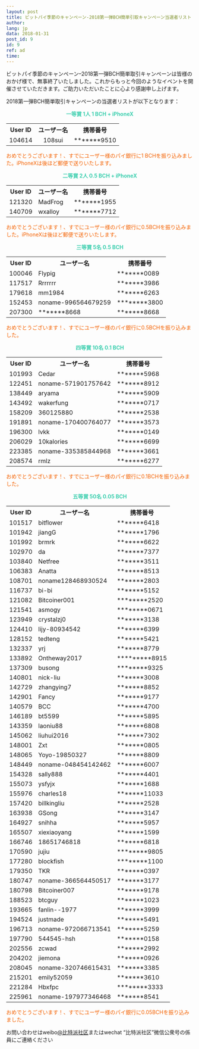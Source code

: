 ```yaml
---
layout: post
title: ビットパイ季節のキャンペーン-2018第一弾BCH簡単引取キャンペーン当選者リスト
author: 
lang: jp
data: 2018-01-31
post_id: 9
id: 9
ref: ad
time: 
---
```



ビットパイ季節のキャンペーン–2018第一弾BCH簡単取引キャンペーンは皆様のおかげ様で、無事終了いたしました。これからもっと今回のようなイベントを開催させていただきます。ご助力いただいたことに心より感謝申し上げます。




2018第一弾BCH簡単取引キャンペーンの当選者リストが以下となります：

<p style="text-align:center;color:#3ECFAF"><strong> 一等賞 1人 1 BCH + iPhoneX </strong></p>

<table class="table" border="0" cellspacing="0" cellpadding="0" style="text-align:center">
<tr><th>User ID</th><th>ユーザー名</th><th>携帯番号</th></tr>
<tr><td>104614</td><td>108sui</td><td>*******9510</td></tr>
</table>

<p style="color:#F46100">おめでとうございます！、すでにユーザー様のパイ銀行に1 BCHを振り込みました。iPhoneXは後ほど郵便で送りいたします。</p>


<p style="text-align:center;color:#3ECFAF"><strong>二等賞 2人 0.5 BCH + iPhoneX
</strong></p>

<table class="table" border="0" cellspacing="0" cellpadding="0">
<tr><th>User ID</th><th>ユーザー名</th><th>携帯番号</th></tr>
<tr><td>121320</td><td>MadFrog</td><td>*******1955</td></tr>
<tr><td>140709</td><td>wxalloy</td><td>*******7712</td></tr>


</table>

<p style="color:#F46100">おめでとうございます！、すでにユーザー様のパイ銀行に0.5BCHを振り込みました。iPhoneXは後ほど郵便で送りいたします。
</p>

<p style="text-align:center;color:#3ECFAF"><strong>三等賞 5名 0.5 BCH </strong></p>

<table class="table" border="0" cellspacing="0" cellpadding="0">
<tr><th>User ID</th><th>ユーザー名</th><th>携帯番号</th></tr>
<tr><td>100046</td><td>Flypig</td><td>*******0089</td></tr>
<tr><td>117517</td><td>Rrrrrrr</td><td>*******3986</td></tr>
<tr><td>179618</td><td>mm1984</td><td>*******6263</td></tr>
<tr><td>152453</td><td>noname-996564679259</td><td>********3800</td></tr>
<tr><td>207300</td><td>*******8668</td><td>*******8668</td></tr>
</table>

<p style="color:#F46100">おめでとうございます！、すでにユーザー様のパイ銀行に0.5BCHを振り込みました。
</p>


<p style="text-align:center;color:#3ECFAF"><strong>四等賞 10名 0.1 BCH </strong></p>

<table class="table" border="0" cellspacing="0" cellpadding="0">
<tr><th>User ID</th><th>ユーザー名</th><th>携帯番号</th></tr>
<tr><td>101993</td><td>Cedar</td><td>*******5968</td></tr>
<tr><td>122451</td><td>noname-571901757642</td><td>*******8912</td></tr>
<tr><td>138449</td><td>aryama</td><td>*******5909</td></tr>
<tr><td>143492</td><td>wakerfung</td><td>*******0717</td></tr>
<tr><td>158209</td><td>360125880</td><td>*******2538</td></tr>
<tr><td>191891</td><td>noname-170400764077</td><td>*******3573</td></tr>
<tr><td>196300</td><td>lvkk</td><td>*******0149</td></tr>
<tr><td>206029</td><td>10kalories</td><td>*******6699</td></tr>
<tr><td>223385</td><td>noname-335385844968</td><td>*******3661</td></tr>
<tr><td>208574</td><td>rmlz</td><td>*******6277</td></tr>
</table>

<p style="color:#F46100">おめでとうございます！、すでにユーザー様のパイ銀行に0.1BCHを振り込みました。
</p>

<p style="text-align:center;color:#3ECFAF"><strong>五等賞 50名 0.05 BCH </strong></p>

<table class="table" border="0" cellspacing="0" cellpadding="0">
<tr><th>User ID</th><th>ユーザー名</th><th>携帯番号</th></tr>
<tr><td>101517</td><td>bitflower</td><td>*******6418</td></tr>
<tr><td>101942</td><td>jiangG</td><td>*******1796</td></tr>
<tr><td>101992</td><td>brmrk</td><td>*******6622</td></tr>
<tr><td>102970</td><td>da</td><td>*******7377</td></tr>
<tr><td>103840</td><td>Netfree</td><td>*******3511</td></tr>
<tr><td>106383</td><td>Anatta</td><td>*******8513</td></tr>
<tr><td>108701</td><td>noname128468930524</td><td>*******2803</td></tr>
<tr><td>116737</td><td>bi-bi</td><td>*******5152</td></tr>
<tr><td>121082</td><td>Bitcoiner001</td><td>********2520</td></tr>
<tr><td>121541</td><td>asmogy</td><td>********0671</td></tr>
<tr><td>123949</td><td>crystalzj0</td><td>*******3138</td></tr>
<tr><td>124410</td><td>lijy-80934542</td><td>*******6399</td></tr>
<tr><td>128152</td><td>tedteng</td><td>*******5421</td></tr>
<tr><td>132337</td><td>yrj</td><td>*******8779</td></tr>
<tr><td>133892</td><td>Ontheway2017</td><td>*********8915</td></tr>
<tr><td>137309</td><td>busong</td><td>********9325</td></tr>
<tr><td>140801</td><td>nick-liu</td><td>*******3008</td></tr>
<tr><td>142729</td><td>zhangying7</td><td>*******8852</td></tr>
<tr><td>142901</td><td>Fancy</td><td>*******9177</td></tr>
<tr><td>140579</td><td>BCC</td><td>*******4700</td></tr>
<tr><td>146189</td><td>bt5599</td><td>*******5895</td></tr>
<tr><td>143359</td><td>laoniu88</td><td>*******6808</td></tr>
<tr><td>145062</td><td>liuhui2016</td><td>*******7302</td></tr>
<tr><td>148001</td><td>Zxt</td><td>*******0805</td></tr>
<tr><td>148065</td><td>Yoyo-19850327</td><td>*******8809</td></tr>
<tr><td>148449</td><td>noname-048454142462</td><td>*******6007</td></tr>
<tr><td>154328</td><td>sally888</td><td>*******4401</td></tr>
<tr><td>155073</td><td>ysfyjx</td><td>*******1688</td></tr>
<tr><td>155976</td><td>charles18</td><td>*******11033</td></tr>
<tr><td>157420</td><td>billkingliu</td><td>*******2528</td></tr>
<tr><td>163938</td><td>GSong</td><td>*******3147</td></tr>
<tr><td>164927</td><td>snihha</td><td>*******5957</td></tr>
<tr><td>165507</td><td>xiexiaoyang</td><td>*******1599</td></tr>
<tr><td>166746</td><td>18651746818</td><td>*******6818</td></tr>
<tr><td>170590</td><td>jujiu</td><td>********9805</td></tr>
<tr><td>177280</td><td>blockfish</td><td>********1100</td></tr>
<tr><td>179350</td><td>TKR</td><td>*******0397</td></tr>
<tr><td>180747</td><td>noname-366564450517</td><td>*******3177</td></tr>
<tr><td>180798</td><td>Bitcoiner007</td><td>*******9178</td></tr>
<tr><td>188523</td><td>btcguy</td><td>*******1023</td></tr>
<tr><td>193665</td><td>fanlin--1977</td><td>*******3999</td></tr>
<tr><td>194524</td><td>justmade</td><td>*******5491</td></tr>
<tr><td>196713</td><td>noname-972066713541</td><td>*******5259</td></tr>
<tr><td>197790</td><td>544545-hsh</td><td>*******0158</td></tr>
<tr><td>202556</td><td>zcwad</td><td>*******2992</td></tr>
<tr><td>204202</td><td>jiemona</td><td>*******0926</td></tr>
<tr><td>208045</td><td>noname-320746615431</td><td>*******3385</td></tr>
<tr><td>215201</td><td>emily52059</td><td>*******3610</td></tr>
<tr><td>221284</td><td>Hbxfpc</td><td>********3333</td></tr>
<tr><td>225961</td><td>noname-197977346468</td><td>*******8541</td></tr>
</table>

<p style="color:#F46100">おめでとうございます！、すでにユーザー様のパイ銀行に0.05BCHを振り込みました。</p>

<p>お問い合わせはweibo<a href="https://weibo.com/bitpiewallet" target="_blank">@比特派社区</a>またはwechat “比特派社区”微信公衆号の係員にご連絡ください</p>
